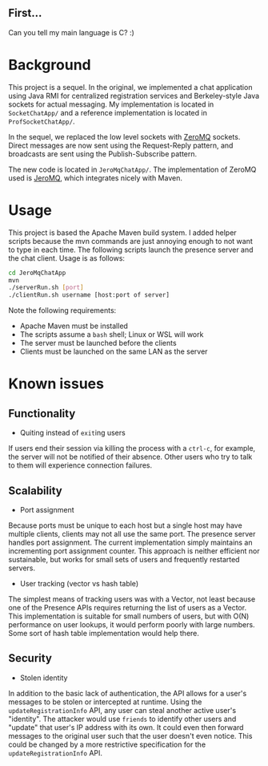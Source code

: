 
## First...
Can you tell my main language is C? :)

# Background

This project is a sequel. In the original, we implemented a chat application using Java RMI for
centralized registration services and Berkeley-style Java sockets for actual messaging. My
implementation is located in `SocketChatApp/` and a reference implementation is located in
`ProfSocketChatApp/`.

In the sequel, we replaced the low level sockets with [ZeroMQ](http://zeromq.org) sockets. Direct
messages are now sent using the Request-Reply pattern, and broadcasts are sent using the
Publish-Subscribe pattern.

The new code is located in `JeroMqChatApp/`. The implementation of ZeroMQ used is
[JeroMQ](https://github.com/zeromq/jeromq), which integrates nicely with Maven.

# Usage

This project is based the Apache Maven build system. I added helper scripts because the mvn commands
are just annoying enough to not want to type in each time. The following scripts launch the presence
server and the chat client. Usage is as follows:
```sh
cd JeroMqChatApp
mvn
./serverRun.sh [port]
./clientRun.sh username [host:port of server]
```
Note the following requirements:
- Apache Maven must be installed
- The scripts assume a `bash` shell; Linux or WSL will work
- The server must be launched before the clients
- Clients must be launched on the same LAN as the server

# Known issues

## Functionality

- Quiting instead of `exit`ing users

If users end their session via killing the process with a `ctrl-c`, for example, the server will not
be notified of their absence. Other users who try to talk to them will experience connection
failures.

## Scalability

- Port assignment

Because ports must be unique to each host but a single host may have multiple clients, clients may
not all use the same port. The presence server handles port assignment. The current implementation
simply maintains an incrementing port assignment counter. This approach is neither efficient nor
sustainable, but works for small sets of users and frequently restarted servers.

- User tracking (vector vs hash table)

The simplest means of tracking users was with a Vector, not least because one of the Presence APIs
requires returning the list of users as a Vector. This implementation is suitable for small numbers
of users, but with O(N) performance on user lookups, it would perform poorly with large numbers.
Some sort of hash table implementation would help there.

## Security

- Stolen identity

In addition to the basic lack of authentication, the API allows for a user's messages to be stolen
or intercepted at runtime. Using the `updateRegistrationInfo` API, any user can steal another active user's
"identity". The attacker would use `friends` to identify other users and "update" that user's
IP address with its own. It could even then forward messages to the original user such that the
user doesn't even notice. This could be changed by a more restrictive specification for the
`updateRegistrationInfo` API.
